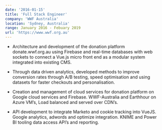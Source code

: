 ```yaml
---
date: '2016-01-15'
title: 'Full Stack Engineer'
company: 'WWF Australia'
location: 'Sydney, Australia'
range: January 2016 - Febuary 2019
url: 'https://www.wwf.org.au'
---
```


- Architecture and development of the donation platform donate.wwf.org.au using Firebase and
  real-time databases with web sockets to connect a Vue.js micro front end
  as a modular system integrated into existing CMS.

- Through data driven analytics, developed methods to improve
  conversion rates through A/B testing, speed optimisation and using
  datasets for faster checkouts and personalisation.

- Creation and management of cloud services for donation platform
  on Google cloud services and Firebase. WWF-Australia and
  Earthhour on Azure VM’s, Load balanced and served over CDN’s.

- API development to integrate Marketo and cookie tracking into
  VueJS. Google analytics, adwords and optimize integration.
  KNIME and Power BI tooling data access API’s and reporting.
